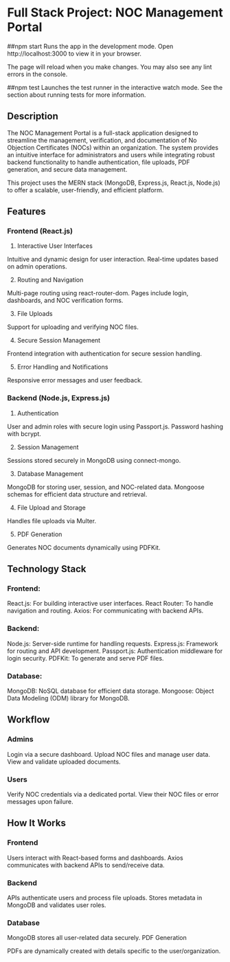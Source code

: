 # Full Stack Project: NOC Management Portal

##npm start
Runs the app in the development mode.
Open http://localhost:3000 to view it in your browser.

The page will reload when you make changes.
You may also see any lint errors in the console.

##npm test
Launches the test runner in the interactive watch mode.
See the section about running tests for more information.

## Description

The NOC Management Portal is a full-stack application designed to streamline the management, verification, and documentation of No Objection Certificates (NOCs) within an organization. The system provides an intuitive interface for administrators and users while integrating robust backend functionality to handle authentication, file uploads, PDF generation, and secure data management.

This project uses the MERN stack (MongoDB, Express.js, React.js, Node.js) to offer a scalable, user-friendly, and efficient platform.

## Features
### Frontend (React.js)
1. Interactive User Interfaces

Intuitive and dynamic design for user interaction.
Real-time updates based on admin operations.

2. Routing and Navigation

Multi-page routing using react-router-dom.
Pages include login, dashboards, and NOC verification forms.

3. File Uploads

Support for uploading and verifying NOC files.

4. Secure Session Management

Frontend integration with authentication for secure session handling.

5. Error Handling and Notifications

Responsive error messages and user feedback.

### Backend (Node.js, Express.js)

1. Authentication

User and admin roles with secure login using Passport.js.
Password hashing with bcrypt.

2. Session Management

Sessions stored securely in MongoDB using connect-mongo.

3. Database Management

MongoDB for storing user, session, and NOC-related data.
Mongoose schemas for efficient data structure and retrieval.

4. File Upload and Storage

Handles file uploads via Multer.

5. PDF Generation

Generates NOC documents dynamically using PDFKit.
## Technology Stack
### Frontend:
React.js: For building interactive user interfaces.
React Router: To handle navigation and routing.
Axios: For communicating with backend APIs.
### Backend:
Node.js: Server-side runtime for handling requests.
Express.js: Framework for routing and API development.
Passport.js: Authentication middleware for login security.
PDFKit: To generate and serve PDF files.
### Database:
MongoDB: NoSQL database for efficient data storage.
Mongoose: Object Data Modeling (ODM) library for MongoDB.
## Workflow
### Admins

Login via a secure dashboard.
Upload NOC files and manage user data.
View and validate uploaded documents.
### Users

Verify NOC credentials via a dedicated portal.
View their NOC files or error messages upon failure.
## How It Works
### Frontend

Users interact with React-based forms and dashboards.
Axios communicates with backend APIs to send/receive data.
### Backend

APIs authenticate users and process file uploads.
Stores metadata in MongoDB and validates user roles.
### Database

MongoDB stores all user-related data securely.
PDF Generation

PDFs are dynamically created with details specific to the user/organization.
